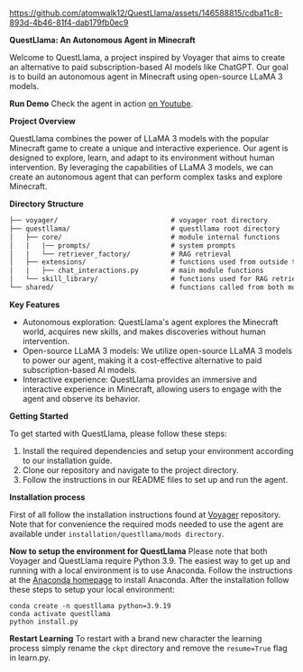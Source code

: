 https://github.com/atomwalk12/QuestLlama/assets/146588815/cdba11c8-893d-4b46-81f4-dab179fb0ec9


**QuestLlama: An Autonomous Agent in Minecraft**

Welcome to QuestLlama, a project inspired by Voyager that aims to create an alternative to paid subscription-based AI models like ChatGPT. Our goal is to build an autonomous agent in Minecraft using open-source LLaMA 3 models.

**Run Demo**
Check the agent in action [on Youtube](https://www.youtube.com/watch?v=Yi1C9vs1BWM).

**Project Overview**

QuestLlama combines the power of LLaMA 3 models with the popular Minecraft game to create a unique and interactive experience. Our agent is designed to explore, learn, and adapt to its environment without human intervention. By leveraging the capabilities of LLaMA 3 models, we can create an autonomous agent that can perform complex tasks and explore Minecraft.

**Directory Structure**

```md
├── voyager/                            # voyager root directory
├── questllama/                         # questllama root directory
│   ├── core/                           # module internal functions
│   |   |── prompts/                    # system prompts
│   |   └── retriever_factory/          # RAG retrieval
│   ├── extensions/                     # functions used from outside the module
│   |   ├── chat_interactions.py        # main module functions 
│   └── skill_library/                  # functions used for RAG retrieval
└── shared/                             # functions called from both modules
```

**Key Features**

* Autonomous exploration: QuestLlama's agent explores the Minecraft world, acquires new skills, and makes discoveries without human intervention.
* Open-source LLaMA 3 models: We utilize open-source LLaMA 3 models to power our agent, making it a cost-effective alternative to paid subscription-based AI models.
* Interactive experience: QuestLlama provides an immersive and interactive experience in Minecraft, allowing users to engage with the agent and observe its behavior.

**Getting Started**

To get started with QuestLlama, please follow these steps:

1. Install the required dependencies and setup your environment according to our installation guide.
2. Clone our repository and navigate to the project directory.
3. Follow the instructions in our README files to set up and run the agent.

**Installation process**

First of all follow the installation instructions found at [Voyager](https://github.com/MineDojo/Voyager) repository. Note that for convenience the required mods needed to use the agent are available under ```installation/questllama/mods directory```.

**Now to setup the environment for QuestLlama**
Please note that both Voyager and QuestLlama require Python 3.9. The easiest way to get up and running with a local environment is to use Anaconda. Follow the instructions at the [Anaconda homepage](https://docs.anaconda.com/free/anaconda/install/index.html) to install Anaconda.
After the installation follow these steps to setup your local environment:


```console
conda create -n questllama python=3.9.19
conda activate questllama
python install.py
```

**Restart Learning**
To restart with a brand new character the learning process simply rename the ```ckpt``` directory and remove the ```resume=True``` flag in learn.py.
